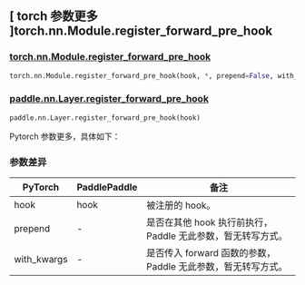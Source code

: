 ## [ torch 参数更多 ]torch.nn.Module.register_forward_pre_hook
### [torch.nn.Module.register_forward_pre_hook](https://pytorch.org/docs/stable/generated/torch.nn.Module.html#torch.nn.Module.register_forward_pre_hook)

```python
torch.nn.Module.register_forward_pre_hook(hook, *, prepend=False, with_kwargs=False)
```

### [paddle.nn.Layer.register_forward_pre_hook](https://www.paddlepaddle.org.cn/documentation/docs/zh/develop/api/paddle/nn/Layer_cn.html#register-forward-pre-hook-hook)

```python
paddle.nn.Layer.register_forward_pre_hook(hook)
```
Pytorch 参数更多，具体如下：

### 参数差异
| PyTorch       | PaddlePaddle | 备注                                                   |
| ------------- | ------------ | ------------------------------------------------------ |
| hook       | hook    |  被注册的 hook。                   |
| prepend    | -    | 是否在其他 hook 执行前执行，Paddle 无此参数，暂无转写方式。   |
| with_kwargs| -    | 是否传入 forward 函数的参数，Paddle 无此参数，暂无转写方式。  |
